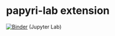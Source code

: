 # papyri-lab extension


[![Binder](https://mybinder.org/badge_logo.svg)](https://beta.mybinder.org/v2/gh/Carreau/jupyter-extension/HEAD?urlpath=lab/tree/index.ipynb) (Jupyter Lab)

